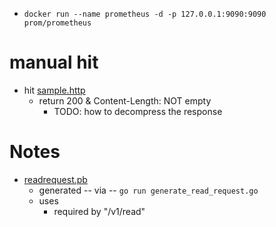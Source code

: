 * `docker run --name prometheus -d -p 127.0.0.1:9090:9090 prom/prometheus`

# manual hit
* hit [sample.http](sample.http)
  * return 200 & Content-Length: NOT empty
    * TODO: how to decompress the response

# Notes
* [readrequest.pb](readrequest.pb)
  * generated -- via -- `go run generate_read_request.go`
  * uses
    * required by "/v1/read"